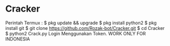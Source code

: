 # Cracker
Perintah Termux :  $ pkg update &amp;&amp; upgrade $ pkg install python2 $ pkg install git $ git clone https://github.com/Rozak-bot/Cracker.git $ cd Cracker $ python2 Crack.py Login Menggunakan Token.  WORK ONLY FOR INDONESIA
